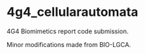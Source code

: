 # 4g4_cellularautomata


4G4 Biomimetics report code submission. 

Minor modifications made from BIO-LGCA. 
